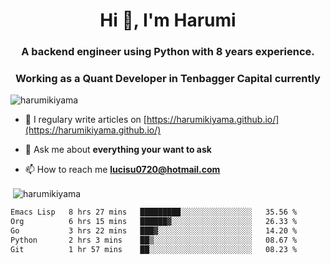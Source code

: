 <h1 align="center">Hi 👋, I'm Harumi</h1>
<h3 align="center">A backend engineer using <b>Python</b> with 8 years experience.</h3>
<h3 align="center">Working as a Quant Developer in <b>Tenbagger Capital</b> currently</h3>

<p align="left"> <img src="https://komarev.com/ghpvc/?username=harumikiyama" alt="harumikiyama" /> </p>


- 📝 I regulary write articles on [https://harumikiyama.github.io/](https://harumikiyama.github.io/)

- 💬 Ask me about **everything your want to ask**

- 📫 How to reach me **lucisu0720@hotmail.com**

<p>&nbsp;<img align="center" src="https://github-readme-stats.vercel.app/api?username=harumikiyama&show_icons=true" alt="harumikiyama" /></p>


<!--START_SECTION:waka-->

```txt
Emacs Lisp   8 hrs 27 mins   █████████░░░░░░░░░░░░░░░░   35.56 %
Org          6 hrs 15 mins   ██████▓░░░░░░░░░░░░░░░░░░   26.33 %
Go           3 hrs 22 mins   ███▓░░░░░░░░░░░░░░░░░░░░░   14.20 %
Python       2 hrs 3 mins    ██▒░░░░░░░░░░░░░░░░░░░░░░   08.67 %
Git          1 hr 57 mins    ██░░░░░░░░░░░░░░░░░░░░░░░   08.23 %
```

<!--END_SECTION:waka-->
